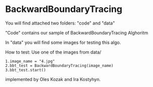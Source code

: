 # BackwardBoundaryTracing
You will find attached two folders: "code" and "data"

"Code" contains our sample of BackwardBoundaryTracing Alghoritm

In "data" you will find some images for testing this algo.

How to test:
Use one of the images from data/
```
1.image_name = "4.jpg"
2.bbt_test = BackwardBoundaryTracing(image_name)
3.bbt_test.start()
```
implemented by Oles Kozak and Ira Kostyhyn.
